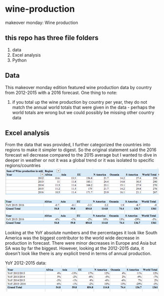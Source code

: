 # wine-production
makeover monday: Wine production

## this repo has three file folders
1) data
2) Excel analysis
3) Python

## Data
This makeover monday edition featured wine production data by country from 2012-2015 with a 2016 forecast. One thing to note:
1) if you total up the wine production by country per year, they do not match the annual world totals that were given in the data - perhaps the world totals are wrong but we could possibly be missing other country data

## Excel analysis
From the data that was provided, I further categorized the countries into regions to make it simpler to digest. So the original statement said the 2016 forecast wil decrease compared to the 2015 average but I wanted to dive in deeper in weather or not it was a global trend or it was isolated to specific regions/countries
![](https://github.com/jkoo9/wine-production/blob/master/images/Wine-%20production%20-%20pivot%201.png)

![](https://github.com/jkoo9/wine-production/blob/master/images/Wine%20-%20production%20YoY.png)

Looking at the YoY absolute numbers and the percentages it look like South America was the biggest contributor to the world wide decrease in production in forecast. There were minor decreases in Europe and Asia but SA was by far the biggest. However, looking at the 2012-2015 data, it doesn't look like there is any explicit trend in terms of annual production.

YoY 2012-2015 data:
![](https://github.com/jkoo9/wine-production/blob/master/images/Win%20production%202012-2015%20YoY%20.png)


